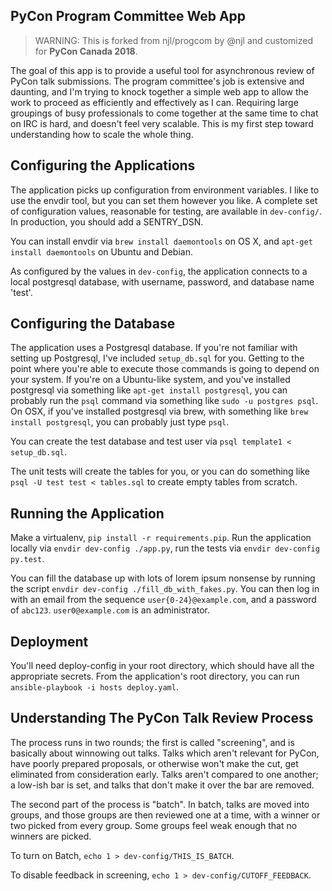 PyCon Program Committee Web App
-------------------------------

> WARNING: This is forked from njl/progcom by @njl and customized for **PyCon Canada 2018**.

The goal of this app is to provide a useful tool for asynchronous review of
PyCon talk submissions. The program committee's job is extensive and daunting,
and I'm trying to knock together a simple web app to allow the work to proceed
as efficiently and effectively as I can. Requiring large groupings of
busy professionals to come together at the same time to chat on IRC is hard,
and doesn't feel very scalable. This is my first step toward understanding how
to scale the whole thing.



Configuring the Applications
------------------------

The application picks up configuration from environment variables. I like to
use the envdir tool, but you can set them however you like. A complete set of
configuration values, reasonable for testing, are available in `dev-config/`.
In production, you should add a SENTRY_DSN.

You can install envdir via `brew install daemontools` on OS X, and `apt-get
install daemontools` on Ubuntu and Debian.

As configured by the values in `dev-config`, the application connects to a local
postgresql database, with username, password, and database name 'test'.

Configuring the Database
---------------------

The application uses a Postgresql database. If you're not familiar with setting
up Postgresql, I've included `setup_db.sql` for you. Getting to the point where
you're able to execute those commands is going to depend on your system. If
you're on a Ubuntu-like system, and you've installed postgresql via something
like `apt-get install postgresql`, you can probably run the `psql` command via
something like `sudo -u postgres psql`. On OSX, if you've installed postgresql
via brew, with something like `brew install postgresql`, you can probably just
type `psql`.

You can create the test database and test user via
`psql template1 < setup_db.sql`.

The unit tests will create the tables for you, or you can do something like
`psql -U test test < tables.sql` to create empty tables from scratch.




Running the Application
-----------------
Make a virtualenv, `pip install -r requirements.pip`. Run the application
locally via `envdir dev-config ./app.py`, run the tests via
`envdir dev-config py.test`.

You can fill the database up with lots of lorem ipsum nonsense by running the
script `envdir dev-config ./fill_db_with_fakes.py`. You can then log in with
an email from the sequence `user{0-24}@example.com`, and a password of `abc123`.
`user0@example.com` is an administrator.



Deployment
----------

You'll need deploy-config in your root directory, which should have all the
appropriate secrets. From the application's root directory, you can run
`ansible-playbook -i hosts deploy.yaml`.



Understanding The PyCon Talk Review Process
------------
The process runs in two rounds; the first is called "screening", and is
basically about winnowing out talks. Talks which aren't relevant for
PyCon, have poorly prepared proposals, or otherwise won't make the cut, get
eliminated from consideration early. Talks aren't compared to one another; a
low-ish bar is set, and talks that don't make it over the bar are removed.

The second part of the process is "batch". In batch, talks are
moved into groups, and those groups are then reviewed one at a time, with
a winner or two picked from every group. Some groups feel weak enough that no
winners are picked.

To turn on Batch, `echo 1 > dev-config/THIS_IS_BATCH`.

To disable feedback in screening, `echo 1 > dev-config/CUTOFF_FEEDBACK`.
